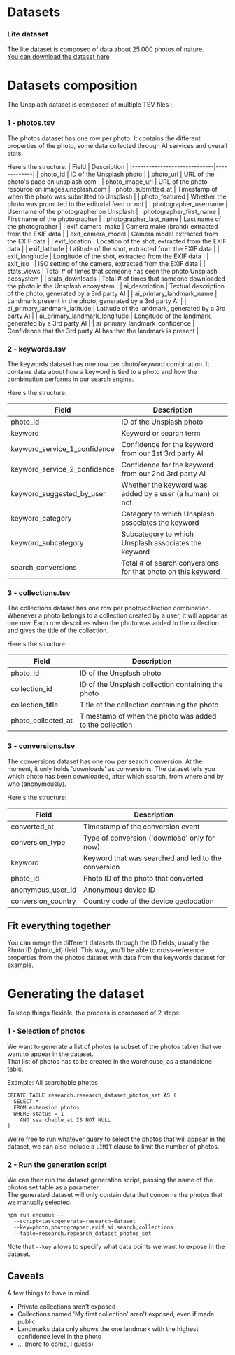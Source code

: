 # Datasets

### Lite dataset

The lite dataset is composed of data about 25.000 photos of nature.  
[You can download the dataset here](https://unsplash-research-datasets.s3.amazonaws.com/research/2020-06-26-20-28-45/dataset-lite-2020-06-26.zip)

# Datasets composition

The Unsplash dataset is composed of multiple TSV files :

### 1 - photos.tsv
The photos dataset has one row per photo. It contains the different properties
of the photo, some data collected through AI services and overall stats.

Here's the structure:
| Field                       | Description |
|-----------------------------|-------------|
| photo_id                       | ID of the Unsplash photo |
| photo_url                      | URL of the photo's page on unsplash.com |
| photo_image_url                | URL of the photo resource on images.unsplash.com |
| photo_submitted_at             | Timestamp of when the photo was submitted to Unsplash |
| photo_featured                 | Whether the photo was promoted to the editorial feed or not |
| photographer_username          | Username of the photographer on Unsplash |
| photographer_first_name        | First name of the photographer |
| photographer_last_name         | Last name of the photographer |
| exif_camera_make               | Camera make (brand) extracted from the EXIF data |
| exif_camera_model              | Camera model extracted from the EXIF data |
| exif_location                  | Location of the shot, extracted from the EXIF data |
| exif_latitude                  | Latitude of the shot, extracted from the EXIF data |
| exif_longitude                 | Longitude of the shot, extracted from the EXIF data |
| exif_iso                       | ISO setting of the camera, extracted from the EXIF data |
| stats_views                    | Total # of times that someone has seen the photo Unsplash ecosystem |
| stats_downloads                | Total # of times that someone downloaded the photo in the Unsplash ecosystem |
| ai_description                 | Textual description of the photo, generated by a 3rd party AI |
| ai_primary_landmark_name       | Landmark present in the photo, generated by a 3rd party AI |
| ai_primary_landmark_latitude   | Latitude of the landmark, generated by a 3rd party AI |
| ai_primary_landmark_longitude  | Longitude of the landmark, generated by a 3rd party AI |
| ai_primary_landmark_confidence | Confidence that the 3rd party AI has that the landmark is present |

### 2 - keywords.tsv
The keywords dataset has one row per photo/keyword combination. It contains data
about how a keyword is tied to a photo and how the combination performs in our search engine.

Here's the structure:

| Field                         | Description |
|-------------------------------|-------------|
| photo_id                      | ID of the Unsplash photo |
| keyword                       | Keyword or search term |
| keyword_service_1_confidence  | Confidence for the keyword from our 1st 3rd party AI |
| keyword_service_2_confidence  | Confidence for the keyword from our 2nd 3rd party AI |
| keyword_suggested_by_user     | Whether the keyword was added by a user (a human) or not |
| keyword_category              | Category to which Unsplash associates the keyword |
| keyword_subcategory           | Subcategory to which Unsplash associates the keyword |
| search_conversions            | Total # of search conversions for that photo on this keyword |

### 3 - collections.tsv
The collections dataset has one row per photo/collection combination. Whenever a photo
belongs to a collection created by a user, it will appear as one row. Each row describes
when the photo was added to the collection and gives the title of the collection.

Here's the structure:

| Field                         | Description |
|-------------------------------|-------------|
| photo_id                      | ID of the Unsplash photo |
| collection_id                 | ID of the Unsplash collection containing the photo |
| collection_title              | Title of the collection containing the photo |
| photo_collected_at            | Timestamp of when the photo was added to the collection |

### 3 - conversions.tsv
The conversions dataset has one row per search conversion. At the moment, it only holds 'downloads' as conversions. The dataset tells you which photo has been downloaded, after which search, from where and by who (anonymously).

Here's the structure:

| Field                         | Description |
|-------------------------------|-------------|
| converted_at                  | Timestamp of the conversion event |
| conversion_type               | Type of conversion ('download' only for now) |
| keyword                       | Keyword that was searched and led to the conversion |
| photo_id                      | Photo ID of the photo that converted |
| anonymous_user_id             | Anonymous device ID |
| conversion_country            | Country code of the device geolocation |


## Fit everything together

You can merge the different datasets through the ID fields, usually the Photo ID (photo_id) field.
This way, you'll be able to cross-reference properties from the photos dataset with data from the keywords
dataset for example.

# Generating the dataset

To keep things flexible, the process is composed of 2 steps:

### 1 - Selection of photos

We want to generate a list of photos (a subset of the photos table) that we want to appear in the dataset.  
That list of photos has to be created in the warehouse, as a standalone table.

Example: All searchable photos

```
CREATE TABLE research.research_dataset_photos_set AS (
  SELECT *
  FROM extension.photos
  WHERE status = 1
    AND searchable_at IS NOT NULL
)
```

We're free to run whatever query to select the photos that will appear in the dataset, we can also include a `LIMIT` clause to limit the number of photos.

### 2 - Run the generation script

We can then run the dataset generation script, passing the name of the photos set table as a parameter.  
The generated dataset will only contain data that concerns the photos that we manually selected.

```
npm run enqueue --
  --script=task:generate-research-dataset
  --key=photo,photographer,exif,ai,search,collections
  --table=research.research_dataset_photos_set
```

Note that `--key` allows to specify what data points we want to expose in the dataset.

## Caveats

A few things to have in mind:

- Private collections aren't exposed
- Collections named 'My first collection' aren't exposed, even if made public
- Landmarks data only shows the one landmark with the highest confidence level in the photo
- ... (more to come, I guess)
